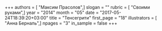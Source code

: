 +++
authors = [ "Максим Прасолов",]
slogan = ""
rubric = [ "Своими руками",]
year = "2014"
month = "05"
date = "2017-05-24T18:39:20+03:00"
title = "Тенсегрити"
first_page = "18"
illustrators = [ "Анна Берналь",]
npages = "3"
in_sample = false
+++
